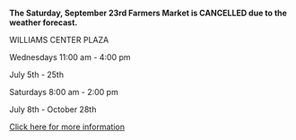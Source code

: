 **The Saturday, September 23rd Farmers Market is CANCELLED due to the weather forecast.**

WILLIAMS CENTER PLAZA

Wednesdays 11:00 am - 4:00 pm

July 5th - 25th

Saturdays 8:00 am - 2:00 pm

July 8th - October 28th

[Click here for more information](/farmers-market/)
